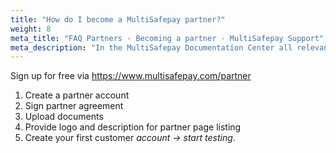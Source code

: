 ```yaml
---
title: "How do I become a MultiSafepay partner?"
weight: 8
meta_title: "FAQ Partners - Becoming a partner - MultiSafepay Support"
meta_description: "In the MultiSafepay Documentation Center all relevant information regarding our Plugins and API. As well as Support pages for Payment Method, Tools and General Questions. You can also find the contact details of our Support Team and Integration Team."
---
```


Sign up for free via https://www.multisafepay.com/partner

1. Create a partner account
2. Sign partner agreement
3. Upload documents
4. Provide logo and description for partner page listing
5. Create your first customer _account -> start testing_.
